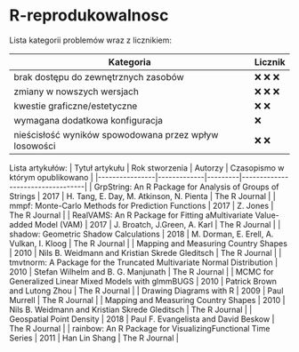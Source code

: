 # R-reprodukowalnosc

Lista kategorii problemów wraz z licznikiem:

| Kategoria | Licznik |
| --------- | ------- |
| brak dostępu do zewnętrznych zasobów | :x: :x: :x:|
| zmiany w nowszych wersjach | :x: :x: :x:|
| kwestie graficzne/estetyczne | :x: :x:|
| wymagana dodatkowa konfiguracja | :x: |
| nieścisłość wyników spowodowana przez wpływ losowości | :x: :x: |

Lista artykułów:
| Tytuł artykułu | Rok stworzenia | Autorzy | Czasopismo w którym opublikowano |
|----------------|-------------|---------|----------------------------------|
| GrpString: An R Package for Analysis of Groups of Strings | 2017 | H. Tang, E. Day, M. Atkinson, N. Pienta | The R Journal |
| mmpf: Monte-Carlo Methods for Prediction Functions | 2017 | Z. Jones | The R Journal |
| RealVAMS: An R Package for Fitting aMultivariate Value-added Model (VAM) | 2017 | J. Broatch, J.Green, A. Karl | The R Journal |
| shadow: Geometric Shadow Calculations | 2018 | M. Dorman, E. Erell, A. Vulkan, I. Kloog | The R Journal |
| Mapping and Measuring Country Shapes | 2010 | Nils B. Weidmann and Kristian Skrede Gleditsch | The R Journal |
| tmvtnorm: A Package for the Truncated Multivariate Normal Distribution | 2010 | Stefan Wilhelm and B. G. Manjunath | The R Journal |
| MCMC for Generalized Linear Mixed Models with glmmBUGS | 2010 | Patrick Brown and Lutong Zhou | The R Journal | 
| Drawing Diagrams with R | 2009 | Paul Murrell | The R Journal |
| Mapping and Measuring Country Shapes | 2010 | Nils B. Weidmann and Kristian Skrede Gleditsch | The R Journal |
| Geospatial Point Density | 2018 | Paul F. Evangelista and David Beskow | The R Journal |
| rainbow: An R Package for VisualizingFunctional Time Series | 2011 | Han Lin Shang | The R Journal |
